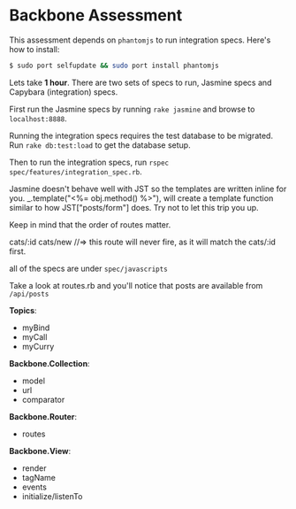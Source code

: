 # Backbone Assessment

This assessment depends on `phantomjs` to run integration specs. Here's
how to install:

```sh
$ sudo port selfupdate && sudo port install phantomjs
```

Lets take **1 hour**. There are two sets of specs to run, Jasmine specs
and Capybara (integration) specs.

First run the Jasmine specs by running `rake jasmine` and browse to
`localhost:8888`.

Running the integration specs requires the test database to be migrated.
Run `rake db:test:load` to get the database setup.

Then to run the integration specs, run `rspec spec/features/integration_spec.rb`.

Jasmine doesn't behave well with JST so the templates are written inline
for you.  _.template("<%= obj.method() %>"), will create a template
function similar to how JST["posts/form"] does. Try not to let this trip
you up.

Keep in mind that the order of routes matter.

cats/:id
cats/new //=> this route will never fire, as it will match the cats/:id first.

all of the specs are under `spec/javascripts`

Take a look at routes.rb and you'll notice that posts are available from
`/api/posts`

**Topics**:
+  myBind
+  myCall
+  myCurry

**Backbone.Collection**:
+  model
+  url
+  comparator

**Backbone.Router**:
+  routes

**Backbone.View**:
+  render
+  tagName
+  events
+  initialize/listenTo
